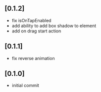 ## [0.1.2]

* fix isOnTapEnabled
* add ability to add box shadow to element
* add on drag start action

## [0.1.1]

* fix reverse animation

## [0.1.0]

* initial commit
